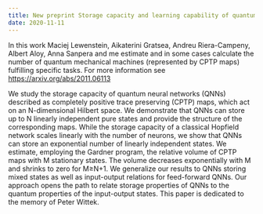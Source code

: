 ```yaml
---
title: New preprint Storage capacity and learning capability of quantum neural networks
date: 2020-11-11
---
```


In this work Maciej Lewenstein, Aikaterini Gratsea, Andreu Riera-Campeny, Albert Aloy, Anna Sanpera and me estimate and in some cases calculate the number of quantum mechanical machines (represented by CPTP maps) fulfilling specific tasks. For more information see https://arxiv.org/abs/2011.06113

<!--more-->

We study the storage capacity of quantum neural networks (QNNs) described as completely positive trace preserving (CPTP) maps, which act on an N-dimensional Hilbert space. We demonstrate that QNNs can store up to N linearly independent pure states and provide the structure of the corresponding maps. While the storage capacity of a classical Hopfield network scales linearly with the number of neurons, we show that QNNs can store an exponential number of linearly independent states. We estimate, employing the Gardner program, the relative volume of CPTP maps with M stationary states. The volume decreases exponentially with M and shrinks to zero for M≥N+1. We generalize our results to QNNs storing mixed states as well as input-output relations for feed-forward QNNs. Our approach opens the path to relate storage properties of QNNs to the quantum properties of the input-output states. This paper is dedicated to the memory of Peter Wittek. 
